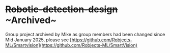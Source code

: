 # ~~Robotic-detection-design~~ ~Archived~ 
Group project archived by Mike as group members had been changed since Mid January 2025, please see [https://github.com/Robjects-ML/Smartvision](https://github.com/Robjects-ML/SmartVision)
